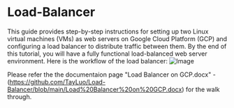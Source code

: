 # Load-Balancer
This guide provides step-by-step instructions for setting up two Linux virtual machines (VMs) as web servers on Google Cloud Platform (GCP) and configuring a load balancer to distribute traffic between them. By the end of this tutorial, you will have a fully functional load-balanced web server environment.
Here is the workflow of the load balancer:
![Image](https://github.com/user-attachments/assets/8daeae4f-c711-45dd-a045-968351d3ecdc)


Please refer the the documentaion page "Load Balancer on GCP.docx" -(https://github.com/TayLuo/Load-Balancer/blob/main/Load%20Balancer%20on%20GCP.docx) for the walk through. 

